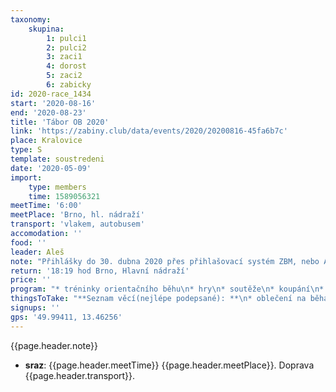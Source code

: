 ```yaml
---
taxonomy:
    skupina:
        1: pulci1
        2: pulci2
        3: zaci1
        4: dorost
        5: zaci2
        6: zabicky
id: 2020-race_1434
start: '2020-08-16'
end: '2020-08-23'
title: 'Tábor OB 2020'
link: 'https://zabiny.club/data/events/2020/20200816-45fa6b7c'
place: Kralovice
type: S
template: soustredeni
date: '2020-05-09'
import:
    type: members
    time: 1589056321
meetTime: '6:00'
meetPlace: 'Brno, hl. nádraží'
transport: 'vlakem, autobusem'
accomodation: ''
food: ''
leader: Aleš
note: "Přihlášky do 30. dubna 2020 přes přihlašovací systém ZBM, nebo Aleši Finstrle (tel.: 724 037 688, e-mail: ales.finstrle@gmail.com)\n\n[Informace v pdf a potvrzení ke stažení](https://drive.google.com/drive/folders/1ZOIp_bIs-jAzLDr3OIRfBnsg5go6fTUc?usp=sharing)"
return: '18:19 hod Brno, Hlavní nádraží'
price: ''
program: "* tréninky orientačního běhu\n* hry\n* soutěže\n* koupání\n* výlet\n\n**Středeční výlet – 19. srpna 2020**\nVe středu 19. srpna máme připravený výlet. Pulci a Žáci I budou mít klasický pěší výlet. Žáci II a starší budou mít výlet formou splutí části řeky Berounky z Chrástu do Liblína. Pro výlet na lodi si vezměte oblečení do lodě, které rychle uschne. V případě teplého počasí – plavky, tričko, opalovací krém. V případě nepříznivého počasí nejlépe elasťáky, propocovák a vršek overalu nebo šusťákovou bundu + pláštěnka. Zatím to spíše vypadá na něco mezi podle předpovědi počasí."
thingsToTake: "**Seznam věcí(nejlépe podepsané): **\n* oblečení na běhání - tepláky nebo elasťáky (něco, co má dlouhé nohavice), běhací dres (dederon, kdo má), není vždy možnost věci rychle usušit, proto doporučujeme mít věci na běhání 3x\n* boty na běhání 2x\n* přezůvky do chaty (kroksy, sandály, ...)\n* trička s krátkým rukávem\n* trička s dlouhým rukávem\n* svetr/teplá mikina\n* obuv ven (pevné (skoro) nepromokavé boty na výlety a chození po lese)\n* ponožky a spodní prádlo (dle počtu dní, suchých ponožek není nikdy dost)\n* oblečení pro pobyt v budově (případně nouzově jako oblečení na běhání)\n* pyžamo, hygienické potřeby, opalovací krém, repelent\n* plavky, ručník\n* šátek, kšiltovka\n* větrovka/bunda\n\n**Běháme  a  chodíme  ven  za  každého  počasí,  proto  oblečení  přizpůsobte  počasí  (pokud  bude chladno, přidejte teplejší věci).**\n\n**Ostatní potřeby:**\n* staré převážně bílé triko na zničení (obarvení) – nutné pro hru\n* propiska, tužka\n* buzola (kdo má, kdo nemá, tomu půjčíme),\n* čip (kdo má, kdo nemá, tomu půjčíme)\n* fixy nebo pastelky – stačí barvy černá, hnědá, zelená, modrá, žlutá, červená\n* blok nebo sešit se čtverečkovaným papírem A5\n* izolepa, zavírací špendlíky\n* baterka s náhradními bateriemi, nebo čelovka (kdo má) – tradiční noční mapový trénink bude\n* knížka na čtení, karty, menší cestovní hry apod. \n\n**Na cestu:**\n* pláštěnka/nepromokavá větrovka\n* menší batůžek\n* láhev s pitím\n* větší svačina = nedělní oběd\n\n**Při odjezdu na tábor nebo při příjezdu do tábora odevzdáte:**\n* prohlášení o bezinfekčnosti (tiskopis ke stažení)\n* informace o zdravotním stavu (viz tiskopis)\n* kontakty na rodiče v době tábora\n* nezapomeňte  léky,  pokud  nějaké  užívá  dítě  pravidelně,  bude  o  tom  záznam  ve  zdravotní dokumentaci (domluvte se, zda si dítě bude léky brát samo nebo máme mít užívání léků pod kontrolou my)"
signups: ''
gps: '49.99411, 13.46256'
---
```

{{page.header.note}}
* **sraz**: {{page.header.meetTime}} {{page.header.meetPlace}}. Doprava {{page.header.transport}}.
